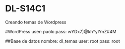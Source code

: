 # DL-S14C1
Creando temas de Wordpress

#WordPress
user: paolo
pass: wYDx7)@kh*yIYnZ#4M

##Base de datos
nombre: dl_temas
user: root
pass: root